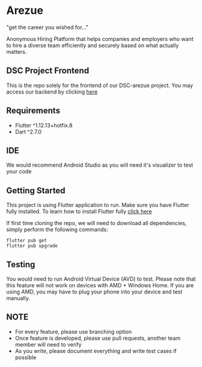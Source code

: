 # Arezue

"get the career you wished for..."

Anonymous Hiring Platform that helps companies and employers who want to hire a diverse team efficiently and securely based on what actually matters.

## DSC Project Frontend

This is the repo solely for the frontend of our DSC-arezue project. You may access our backend by clicking [here](https://github.com/UTMCSC301/backend-arezue)

## Requirements

- Flutter ^1.12.13+hotfix.8
- Dart ^2.7.0

## IDE

We would recommend Android Studio as you will need it's visualizer to test your code

## Getting Started

This project is using Flutter application to run.
Make sure you have Flutter fully installed. To learn how to install Flutter fully [click here](https://flutter.dev/docs/get-started/install)

If first time cloning the repo, we will need to download all dependencies, simply perform the following commands:
```
flutter pub get
flutter pub upgrade
```
## Testing

You would need to run Android Virtual Device (AVD) to test. Please note that this feature will not work on devices with AMD + Windows Home. If you are using AMD, you may have to plug your phone into your device and test manually.

## NOTE

- For every feature, please use branching option
- Once feature is developed, please use pull requests, another team member will need to verify
- As you write, please document everything and write test cases if possible